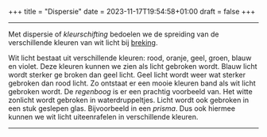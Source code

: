 +++
title = "Dispersie"
date = 2023-11-17T19:54:58+01:00
draft = false
+++

---
Met dispersie of *kleurschifting* bedoelen we de spreiding van de
verschillende kleuren van wit licht bij [breking](/encyclopedie/breking).

Wit licht bestaat uit verschillende kleuren: rood, oranje, geel, groen,
blauw en violet. Deze kleuren kunnen we zien als licht gebroken wordt.
Blauw licht wordt sterker ge broken dan geel licht. Geel licht wordt
weer wat sterker gebroken dan rood licht. Zo ontstaat er een mooie
kleuren band als wit licht gebroken wordt. De *regenboog* is er een
prachtig voorbeeld van. Het witte zonlicht wordt gebroken in
waterdruppeltjes. Licht wordt ook gebroken in een stuk geslepen glas.
Bijvoorbeeld in een *prisma*. Dus ook hiermee kunnen we wit licht
uiteenrafelen in verschillende kleuren.

---
